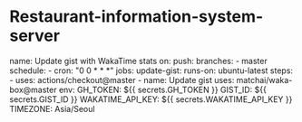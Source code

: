 # Restaurant-information-system-server
name: Update gist with WakaTime stats
on:
  push:
    branches:
      - master
  schedule:
    - cron: "0 0 * * *"
jobs:
  update-gist:
    runs-on: ubuntu-latest
    steps:
      - uses: actions/checkout@master
      - name: Update gist
        uses: matchai/waka-box@master
        env:
          GH_TOKEN: ${{ secrets.GH_TOKEN }}
          GIST_ID: ${{ secrets.GIST_ID }}
          WAKATIME_API_KEY: ${{ secrets.WAKATIME_API_KEY }}
          TIMEZONE: Asia/Seoul
